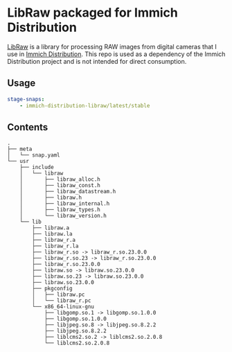 # LibRaw packaged for Immich Distribution

[LibRaw](https://www.libraw.org/) is a library for processing RAW images from digital cameras that I use in [Immich Distribution](https://github.com/nsg/immich-distribution). This repo is used as a dependency of the Immich Distribution project and is not intended for direct consumption.

## Usage

```yaml
stage-snaps:
    - immich-distribution-libraw/latest/stable
```

## Contents
```
.
├── meta
│   └── snap.yaml
└── usr
    ├── include
    │   └── libraw
    │       ├── libraw_alloc.h
    │       ├── libraw_const.h
    │       ├── libraw_datastream.h
    │       ├── libraw.h
    │       ├── libraw_internal.h
    │       ├── libraw_types.h
    │       └── libraw_version.h
    └── lib
        ├── libraw.a
        ├── libraw.la
        ├── libraw_r.a
        ├── libraw_r.la
        ├── libraw_r.so -> libraw_r.so.23.0.0
        ├── libraw_r.so.23 -> libraw_r.so.23.0.0
        ├── libraw_r.so.23.0.0
        ├── libraw.so -> libraw.so.23.0.0
        ├── libraw.so.23 -> libraw.so.23.0.0
        ├── libraw.so.23.0.0
        ├── pkgconfig
        │   ├── libraw.pc
        │   └── libraw_r.pc
        └── x86_64-linux-gnu
            ├── libgomp.so.1 -> libgomp.so.1.0.0
            ├── libgomp.so.1.0.0
            ├── libjpeg.so.8 -> libjpeg.so.8.2.2
            ├── libjpeg.so.8.2.2
            ├── liblcms2.so.2 -> liblcms2.so.2.0.8
            └── liblcms2.so.2.0.8
```
